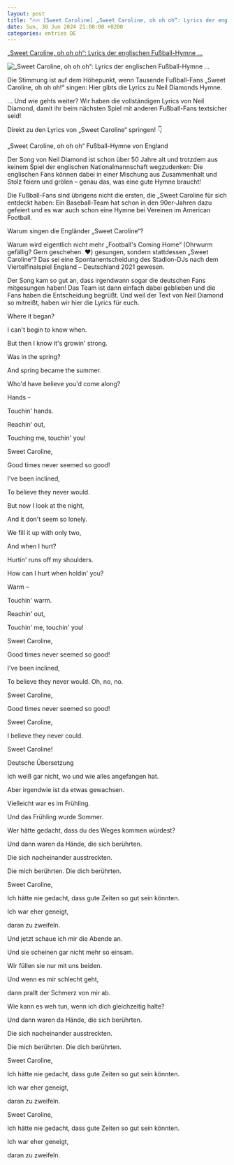 ```yaml
---
layout: post
title: "🔥🔥 [Sweet Caroline] „Sweet Caroline, oh oh oh“: Lyrics der englischen Fußball-Hymne ..."
date: Sun, 30 Jun 2024 21:00:00 +0200
categories: entries DE
---
```

[„Sweet Caroline, oh oh oh“: Lyrics der englischen Fußball-Hymne ...](https://www.swr3.de/musik/poplexikon/lyrics/sweet-caroline-lyrics-fussball-neil-diamond-100.html)

![„Sweet Caroline, oh oh oh“: Lyrics der englischen Fußball-Hymne ...](https://www.swr3.de/musik/poplexikon/lyrics/1719841775371%2Csweet-caroline-lyrics-fussball-neil-diamond-102~_v-16x9@2dL_-6c42aff4e68b43c7868c3240d3ebfa29867457da.jpg)

Die Stimmung ist auf dem Höhepunkt, wenn Tausende Fußball-Fans „Sweet Caroline, oh oh oh!“ singen: Hier gibts die Lyrics zu Neil Diamonds Hymne.

... Und wie gehts weiter? Wir haben die vollständigen Lyrics von Neil Diamond, damit ihr beim nächsten Spiel mit anderen Fußball-Fans textsicher seid!

Direkt zu den Lyrics von „Sweet Caroline“ springen! 👇

„Sweet Caroline, oh oh oh“ Fußball-Hymne von England

Der Song von Neil Diamond ist schon über 50 Jahre alt und trotzdem aus keinem Spiel der englischen Nationalmannschaft wegzudenken: Die englischen Fans können dabei in einer Mischung aus Zusammenhalt und Stolz feiern und grölen – genau das, was eine gute Hymne braucht!

Die Fußball-Fans sind übrigens nicht die ersten, die „Sweet Caroline für sich entdeckt haben: Ein Baseball-Team hat schon in den 90er-Jahren dazu gefeiert und es war auch schon eine Hymne bei Vereinen im American Football.

Warum singen die Engländer „Sweet Caroline“?

Warum wird eigentlich nicht mehr „Football's Coming Home“ (Ohrwurm gefällig? Gern geschehen. ❤) gesungen, sondern stattdessen „Sweet Caroline“? Das sei eine Spontanentscheidung des Stadion-DJs nach dem Viertelfinalspiel England – Deutschland 2021 gewesen.

Der Song kam so gut an, dass irgendwann sogar die deutschen Fans mitgesungen haben! Das Team ist dann einfach dabei geblieben und die Fans haben die Entscheidung begrüßt. Und weil der Text von Neil Diamond so mitreißt, haben wir hier die Lyrics für euch.

Where it began?

I can't begin to know when.

But then I know it's growin' strong.

Was in the spring?

And spring became the summer.

Who'd have believe you'd come along?

Hands –

Touchin' hands.

Reachin' out,

Touching me, touchin' you!

Sweet Caroline,

Good times never seemed so good!

I've been inclined,

To believe they never would.

But now I look at the night,

And it don't seem so lonely.

We fill it up with only two,

And when I hurt?

Hurtin' runs off my shoulders.

How can I hurt when holdin' you?

Warm –

Touchin' warm.

Reachin' out,

Touchin' me, touchin' you!

Sweet Caroline,

Good times never seemed so good!

I've been inclined,

To believe they never would. Oh, no, no.

Sweet Caroline,

Good times never seemed so good!

Sweet Caroline,

I believe they never could.

Sweet Caroline!

Deutsche Übersetzung

Ich weiß gar nicht, wo und wie alles angefangen hat.

Aber irgendwie ist da etwas gewachsen.

Vielleicht war es im Frühling.

Und das Frühling wurde Sommer.

Wer hätte gedacht, dass du des Weges kommen würdest?

Und dann waren da Hände, die sich berührten.

Die sich nacheinander ausstreckten.

Die mich berührten. Die dich berührten.

Sweet Caroline,

Ich hätte nie gedacht, dass gute Zeiten so gut sein könnten.

Ich war eher geneigt,

daran zu zweifeln.

Und jetzt schaue ich mir die Abende an.

Und sie scheinen gar nicht mehr so einsam.

Wir füllen sie nur mit uns beiden.

Und wenn es mir schlecht geht,

dann prallt der Schmerz von mir ab.

Wie kann es weh tun, wenn ich dich gleichzeitig halte?

Und dann waren da Hände, die sich berührten.

Die sich nacheinander ausstreckten.

Die mich berührten. Die dich berührten.

Sweet Caroline,

Ich hätte nie gedacht, dass gute Zeiten so gut sein könnten.

Ich war eher geneigt,

daran zu zweifeln.

Sweet Caroline,

Ich hätte nie gedacht, dass gute Zeiten so gut sein könnten.

Ich war eher geneigt,

daran zu zweifeln.

